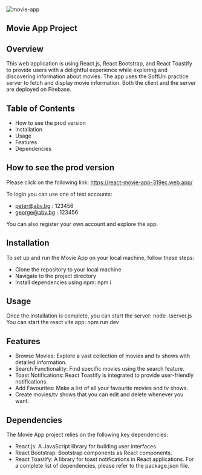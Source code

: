 ![movie-app](https://github.com/TanyaStefanova/movie-app/assets/79509493/34991a1b-7df2-4aa7-b1d2-c5fcaaccd899)
## Movie App Project

## Overview
This web application is using React.js, React Bootstrap, and React Toastify to provide users with a delightful experience while exploring and discovering information about movies. The app uses the SoftUni practice server to fetch and display movie information. Both the client and the server are deployed on Firebase.

## Table of Contents
- How to see the prod version
- Installation
- Usage
- Features
- Dependencies

## How to see the prod version
Please click on the following link: https://react-movie-app-319ec.web.app/

To login you can use one of test accounts:
- peter@abv.bg : 123456
- george@abv.bg : 123456

You can also register your own account and explore the app.

## Installation
To set up and run the Movie App on your local machine, follow these steps:

- Clone the repository to your local machine
- Navigate to the project directory
- Install dependencies using npm: npm i

## Usage
Once the installation is complete, you can start the server: node .\server.js
You can start the react vite app: npm run dev

## Features
- Browse Movies: Explore a vast collection of movies and tv shows with detailed information.
- Search Functionality: Find specific movies using the search feature.
- Toast Notifications: React Toastify is integrated to provide user-friendly notifications.
- Add Favourites: Make a list of all your favourite movies and tv shows.
- Create movies/tv shows that you can edit and delete whenever you want.

## Dependencies
The Movie App project relies on the following key dependencies:

- React.js: A JavaScript library for building user interfaces.
- React Bootstrap: Bootstrap components as React components.
- React Toastify: A library for toast notifications in React applications.
For a complete list of dependencies, please refer to the package.json file.

